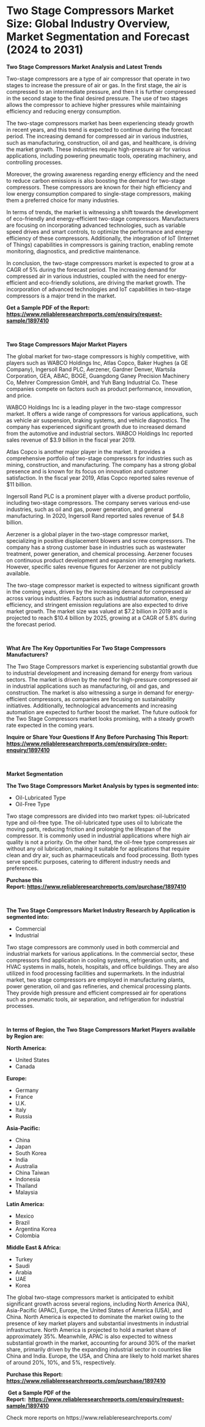 <p><h1>Two Stage Compressors Market Size: Global Industry Overview, Market Segmentation and Forecast (2024 to 2031)</h1></p><p><strong>Two Stage Compressors Market Analysis and Latest Trends</strong></p>
<p><p>Two-stage compressors are a type of air compressor that operate in two stages to increase the pressure of air or gas. In the first stage, the air is compressed to an intermediate pressure, and then it is further compressed in the second stage to the final desired pressure. The use of two stages allows the compressor to achieve higher pressures while maintaining efficiency and reducing energy consumption.</p><p>The two-stage compressors market has been experiencing steady growth in recent years, and this trend is expected to continue during the forecast period. The increasing demand for compressed air in various industries, such as manufacturing, construction, oil and gas, and healthcare, is driving the market growth. These industries require high-pressure air for various applications, including powering pneumatic tools, operating machinery, and controlling processes.</p><p>Moreover, the growing awareness regarding energy efficiency and the need to reduce carbon emissions is also boosting the demand for two-stage compressors. These compressors are known for their high efficiency and low energy consumption compared to single-stage compressors, making them a preferred choice for many industries.</p><p>In terms of trends, the market is witnessing a shift towards the development of eco-friendly and energy-efficient two-stage compressors. Manufacturers are focusing on incorporating advanced technologies, such as variable speed drives and smart controls, to optimize the performance and energy efficiency of these compressors. Additionally, the integration of IoT (Internet of Things) capabilities in compressors is gaining traction, enabling remote monitoring, diagnostics, and predictive maintenance.</p><p>In conclusion, the two-stage compressors market is expected to grow at a CAGR of 5% during the forecast period. The increasing demand for compressed air in various industries, coupled with the need for energy-efficient and eco-friendly solutions, are driving the market growth. The incorporation of advanced technologies and IoT capabilities in two-stage compressors is a major trend in the market.</p></p>
<p><strong>Get a Sample PDF of the Report:&nbsp; <a href="https://www.reliableresearchreports.com/enquiry/request-sample/1897410">https://www.reliableresearchreports.com/enquiry/request-sample/1897410</a></strong></p>
<p>&nbsp;</p>
<p><strong>Two Stage Compressors Major Market Players</strong></p>
<p><p>The global market for two-stage compressors is highly competitive, with players such as WABCO Holdings Inc, Atlas Copco, Baker Hughes (a GE Company), Ingersoll Rand PLC, Aerzener, Gardner Denver, Wartsila Corporation, GEA, ABAC, BOGE, Guangdong Ganey Precision Machinery Co, Mehrer Compression GmbH, and Yuh Bang Industrial Co. These companies compete on factors such as product performance, innovation, and price.</p><p>WABCO Holdings Inc is a leading player in the two-stage compressor market. It offers a wide range of compressors for various applications, such as vehicle air suspension, braking systems, and vehicle diagnostics. The company has experienced significant growth due to increased demand from the automotive and industrial sectors. WABCO Holdings Inc reported sales revenue of $3.9 billion in the fiscal year 2019.</p><p>Atlas Copco is another major player in the market. It provides a comprehensive portfolio of two-stage compressors for industries such as mining, construction, and manufacturing. The company has a strong global presence and is known for its focus on innovation and customer satisfaction. In the fiscal year 2019, Atlas Copco reported sales revenue of $11 billion.</p><p>Ingersoll Rand PLC is a prominent player with a diverse product portfolio, including two-stage compressors. The company serves various end-use industries, such as oil and gas, power generation, and general manufacturing. In 2020, Ingersoll Rand reported sales revenue of $4.8 billion.</p><p>Aerzener is a global player in the two-stage compressor market, specializing in positive displacement blowers and screw compressors. The company has a strong customer base in industries such as wastewater treatment, power generation, and chemical processing. Aerzener focuses on continuous product development and expansion into emerging markets. However, specific sales revenue figures for Aerzener are not publicly available.</p><p>The two-stage compressor market is expected to witness significant growth in the coming years, driven by the increasing demand for compressed air across various industries. Factors such as industrial automation, energy efficiency, and stringent emission regulations are also expected to drive market growth. The market size was valued at $7.2 billion in 2019 and is projected to reach $10.4 billion by 2025, growing at a CAGR of 5.8% during the forecast period.</p></p>
<p>&nbsp;</p>
<p><strong>What Are The Key Opportunities For Two Stage Compressors Manufacturers?</strong></p>
<p><p>The Two Stage Compressors market is experiencing substantial growth due to industrial development and increasing demand for energy from various sectors. The market is driven by the need for high-pressure compressed air in industrial applications such as manufacturing, oil and gas, and construction. The market is also witnessing a surge in demand for energy-efficient compressors, as companies are focusing on sustainability initiatives. Additionally, technological advancements and increasing automation are expected to further boost the market. The future outlook for the Two Stage Compressors market looks promising, with a steady growth rate expected in the coming years.</p></p>
<p><strong>Inquire or Share Your Questions If Any Before Purchasing This Report: <a href="https://www.reliableresearchreports.com/enquiry/pre-order-enquiry/1897410">https://www.reliableresearchreports.com/enquiry/pre-order-enquiry/1897410</a></strong></p>
<p>&nbsp;</p>
<p><strong>Market Segmentation</strong></p>
<p><strong>The Two Stage Compressors Market Analysis by types is segmented into:</strong></p>
<p><ul><li>Oil-Lubricated Type</li><li>Oil-Free Type</li></ul></p>
<p><p>Two stage compressors are divided into two market types: oil-lubricated type and oil-free type. The oil-lubricated type uses oil to lubricate the moving parts, reducing friction and prolonging the lifespan of the compressor. It is commonly used in industrial applications where high air quality is not a priority. On the other hand, the oil-free type compresses air without any oil lubrication, making it suitable for applications that require clean and dry air, such as pharmaceuticals and food processing. Both types serve specific purposes, catering to different industry needs and preferences.</p></p>
<p><strong>Purchase this Report:&nbsp;<a href="https://www.reliableresearchreports.com/purchase/1897410">https://www.reliableresearchreports.com/purchase/1897410</a></strong></p>
<p>&nbsp;</p>
<p><strong>The Two Stage Compressors Market Industry Research by Application is segmented into:</strong></p>
<p><ul><li>Commercial</li><li>Industrial</li></ul></p>
<p><p>Two stage compressors are commonly used in both commercial and industrial markets for various applications. In the commercial sector, these compressors find application in cooling systems, refrigeration units, and HVAC systems in malls, hotels, hospitals, and office buildings. They are also utilized in food processing facilities and supermarkets. In the industrial market, two stage compressors are employed in manufacturing plants, power generation, oil and gas refineries, and chemical processing plants. They provide high pressure and efficient compressed air for operations such as pneumatic tools, air separation, and refrigeration for industrial processes.</p></p>
<p>&nbsp;</p>
<p><strong>In terms of Region, the Two Stage Compressors Market Players available by Region are:</strong></p>
<p>
    <p> <strong> North America: </strong>
        <ul>
            <li>United States</li>
            <li>Canada</li>
        </ul>
        </p> 
    <p> <strong> Europe: </strong>
        <ul>
            <li>Germany</li>
            <li>France</li>
            <li>U.K.</li>
            <li>Italy</li>
            <li>Russia</li>
        </ul>
        </p> 
    <p> <strong> Asia-Pacific: </strong>
        <ul>
            <li>China</li>
            <li>Japan</li>
            <li>South Korea</li>
            <li>India</li>
            <li>Australia</li>
            <li>China Taiwan</li>
            <li>Indonesia</li>
            <li>Thailand</li>
            <li>Malaysia</li>
        </ul>
        </p> 
    <p> <strong> Latin America: </strong>
        <ul>
            <li>Mexico</li>
            <li>Brazil</li>
            <li>Argentina Korea</li>
            <li>Colombia</li>
        </ul>
        </p> 
    <p> <strong> Middle East & Africa: </strong>
        <ul>
            <li>Turkey</li>
            <li>Saudi</li>
            <li>Arabia</li>
            <li>UAE</li>
            <li>Korea</li>
        </ul>
    </p>
    </p>
<p><p>The global two-stage compressors market is anticipated to exhibit significant growth across several regions, including North America (NA), Asia-Pacific (APAC), Europe, the United States of America (USA), and China. North America is expected to dominate the market owing to the presence of key market players and substantial investments in industrial infrastructure. North America is projected to hold a market share of approximately 35%. Meanwhile, APAC is also expected to witness substantial growth in the market, accounting for around 30% of the market share, primarily driven by the expanding industrial sector in countries like China and India. Europe, the USA, and China are likely to hold market shares of around 20%, 10%, and 5%, respectively.</p></p>
<p><strong>Purchase this Report: <a href="https://www.reliableresearchreports.com/purchase/1897410">https://www.reliableresearchreports.com/purchase/1897410</a></strong></p>
<p>&nbsp;<strong>Get a Sample PDF of the Report:&nbsp;&nbsp;<a href="https://www.reliableresearchreports.com/enquiry/request-sample/1897410">https://www.reliableresearchreports.com/enquiry/request-sample/1897410</a></strong></p>
<p><strong></strong></p>
<p>Check more reports on https://www.reliableresearchreports.com/</p>